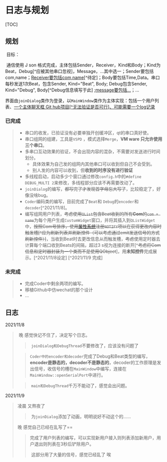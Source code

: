 # 日志与规划

[TOC]



## 规划  

​	目标：

​	通信使用 J son 格式完成，主体包括Sender，Receiver，Kind和Body；Kind为Beat，Debug[^应被其他串口忽视]，Message，...其中选一；Sender要包括com,name；<u>Receiver要包括com,name</u>[^待定]；Body要包括Time,Data。串口每秒发送1次Beat，包含Sender, Kind="Beat", Body; Debug包含Sender, Kind="Debug", Body[^Debug信息填写于此] ;<u>message要包括...</u>；...

​	界面由````joinDialog````类作为登录，以`MainWindow`类作为主体实现：包括一个用户列表、<u>一个主体聊天框 [Git hub项目](https://github.com/SunYvming/Demo_MessageChat_Qt)[^无法验证是否可行]、可能需要一个log记录</u>

### 已完成

> + 串口的收发，已验证没有必要单独开创缓冲区，qt的串口真好使。
> + 串口组网的组建，工具是``VSPD`` ，模式选择``Merge``，**VM ware 只允许使用三个串口**。
> + 多串口互动效果的验证，不会出现内容的混杂，不需要对发送进行时间划分。
>   + 具体效果为自己发的组网内其他串口可以收到但自己不会受到。
>   + 别人发的内容可以收到，但**收到的时序没有进行验证**
> + 多线程启动，启动多少个窗口通过修改``config.h``中的``#define DEBUG_MULTI 2``来修改，多线程部分应该不再需要改动了。
> + ``joinDialog``的编写，~~都写完了才发现首字母忘大写了~~，比较稳定了，好像没啥bug。
> + ``Coder``编码类的编写，目前完成了``Beat``和 ``Debug``的``encoder``和``decoder``[^2021/11/8]。
> + 编写组网用户列表，~~考虑使用``QList``包含Beat收到的所有**Com**的``com + name``~~为每个用户生成``CustumWidget``窗口，并将其插入到``QListWidget``中，~~按照Com号排序，使用[属性系统](https://qtguide.ustclug.org/)注册``NOTIFY``项以在获得更改内容时触发槽[^应为刷新列表并刷新控件（可以考虑通过emit发送信号的方式刷新控件）]~~，当收到Beat时去更改信息从而触发槽，~~考虑~~使用定时器去计算每个端口收到Beats的间隔，超过3 s视为连接的断开[^~~考虑将Com信息和定时器封装为一个类而不是使用QObject~~]，用**未知控件**完成展示。[^2021/11/8设定]  [^2021/11/9 完成]

### 未完成

> + 完成Coder中剩余两项的编写。
> + 移植Github中仿wechat的那个设计
> + ...



## 日志

2021/11/8  

> ​	晚 感觉快记不住了，决定写个日志。
>
> > ​	``joinDialog和DebugThread``不要修改了，应该没有问题了
>
> > ​	``Coder中的encoder和decoder``完成了Debug和Beat类型的编写，**encoder是静态的，decoder不是静态的**，decoder的工作原理是发出信号，收信号的槽在``MainWindow``中编写，连接在``MainWindow::openSerialPort``中进行。
>
> > ​	``main和DebugThread``千万不能动了，感觉会出问题。

2021/11/9 

> 凌晨 又熬夜了	
>
> > ​	为``joinDialog``添加了动画，明明说好不动这个的……
>
> 晚 感觉自己已经在乱写了==
>
> > ​	完成了用户列表的编写，可以实现新用户接入则列表添加新用户，用户退出则列表在3秒后铲除用户。
> >
> > ​	这部分用了大量的信号，感觉已经乱了 唉
